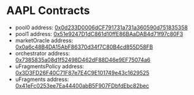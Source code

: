 # AAPL Contracts

* pool0 address: [0x0d233D0006dCF791731a731a360590d751835358](https://etherscan.io/address/0x0d233D0006dCF791731a731a360590d751835358)
* pool1 address: [0x51e9247D1dC861d10ffE86BAaDAB4d71f97c80F3](https://etherscan.io/address/0x51e9247D1dC861d10ffE86BAaDAB4d71f97c80F3)
* marketOracle address: [0x0a6c48B4DA15AbF86370d34f7C80B4cd855D58FB](https://etherscan.io/address/0x0a6c48B4DA15AbF86370d34f7C80B4cd855D58FB)
* orchestrator address: [0x7385835a08d1f52498D462dF88D46e9EF75074a6](https://etherscan.io/address/0x7385835a08d1f52498D462dF88D46e9EF75074a6)
* uFragmentsPolicy address: [0x3D3FD26F40C71F87e7E4C9E101749e43c1629525](https://etherscan.io/address/0x3D3FD26F40C71F87e7E4C9E101749e43c1629525)
* uFragments address: [0x41eFc0253ee7Ea44400abB5F907FDbfdEbc82bec](https://etherscan.io/address/0x41eFc0253ee7Ea44400abB5F907FDbfdEbc82bec)
